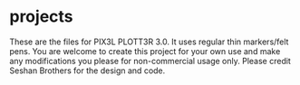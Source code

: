 # projects
These are the files for PIX3L PLOTT3R 3.0. It uses regular thin markers/felt pens.
You are welcome to create this project for your own use and make any modifications you please for non-commercial usage only. Please credit Seshan Brothers for the design and code.
